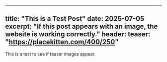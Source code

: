 

---
title: "This is a Test Post"
date: 2025-07-05
excerpt: "If this post appears with an image, the website is working correctly."
header:
  teaser: "https://placekitten.com/400/250"
---

This is a test to see if teaser images appear.
